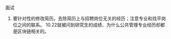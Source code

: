 面试

 1. 要针对性的修改简历。去除简历上与招聘岗位无关的经历；注意专业和找平岗位之间的联系。
   10.22就被问到研究生的成绩、为什么公共管理专业经历却都是区块链相关的。
   
<!--stackedit_data:
eyJoaXN0b3J5IjpbLTE2MTE1ODEyMDQsLTE3OTA1MTcwODZdfQ
==
-->